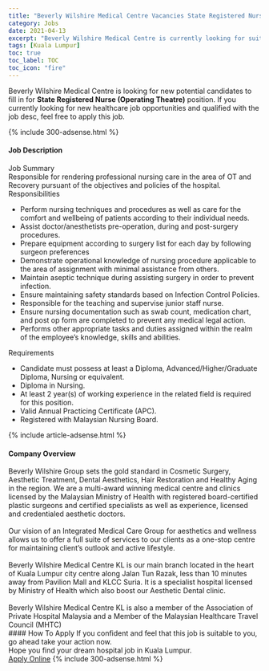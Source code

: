 ```yaml
---
title: "Beverly Wilshire Medical Centre Vacancies State Registered Nurse (Operating Theatre)" 
category: Jobs 
date: 2021-04-13 
excerpt: "Beverly Wilshire Medical Centre is currently looking for suitable person to fill in the State Registered Nurse (Operating Theatre) which positioned at Kuala Lumpur" 
tags: [Kuala Lumpur] 
toc: true 
toc_label: TOC 
toc_icon: "fire" 
--- 
```


<p>Beverly Wilshire Medical Centre is looking for new potential candidates to fill in for <b>State Registered Nurse (Operating Theatre)</b> position. If you currently looking for new healthcare job opportunities and qualified with the job desc, feel free to apply this job.
</p>{% include 300-adsense.html %} 
<div><div><h4>Job Description</h4></div><div><div><span><div><div>Job Summary</div><div>Responsible for rendering professional nursing care in the area of OT and Recovery pursuant of the objectives and policies of the hospital.&#160;</div><div>Responsibilities</div><ul><li>Perform nursing techniques and procedures as well as care for the comfort and wellbeing of patients according to their individual needs.</li><li>Assist doctor/anesthetists pre-operation, during and post-surgery procedures.</li><li>Prepare equipment according to surgery list for each day by following surgeon preferences</li><li>Demonstrate operational knowledge of nursing procedure applicable to the area of assignment with minimal assistance from others.</li><li>Maintain aseptic technique during assisting surgery in order to prevent infection.</li><li>Ensure maintaining safety standards based on Infection Control Policies.</li><li>Responsible for the teaching and supervise junior staff nurse.</li><li>Ensure nursing documentation such as swab count, medication chart, and post op form are completed to prevent any medical legal action.</li><li>Performs other appropriate tasks and duties assigned within the realm of the employee&#8217;s knowledge, skills and abilities.</li></ul><div>Requirements</div><ul><li>Candidate must possess at least a Diploma, Advanced/Higher/Graduate Diploma, Nursing or equivalent.</li><li>Diploma in Nursing.</li><li>At least 2 year(s) of working experience in the related field is required for this position.</li><li>Valid Annual Practicing Certificate (APC).</li><li>Registered with Malaysian Nursing Board.</li></ul></div></span></div></div></div> 
{% include article-adsense.html %} 
<div><div><h4>Company Overview</h4></div><div><div><span><div><div>
	Beverly Wilshire Group sets the gold standard in Cosmetic Surgery, Aesthetic Treatment, Dental Aesthetics, Hair Restoration and Healthy Aging in the region. We are a multi-award winning medical centre and clinics licensed by the Malaysian Ministry of Health with registered board-certified plastic surgeons and certified specialists as well as experience, licensed and credentialed aesthetic doctors.</div>
<div>
<br>
	Our vision of an Integrated Medical Care Group for aesthetics and wellness allows us to offer a full suite of services to our clients as a one-stop centre for maintaining client&#8217;s outlook and active lifestyle.</div>
<div>
<br>
	Beverly Wilshire Medical Centre KL is our main branch located in the heart of Kuala Lumpur city centre along Jalan Tun Razak, less than 10 minutes away from Pavilion Mall and KLCC Suria. It is a specialist hospital licensed by Ministry of Health which also boost our Aesthetic Dental clinic.</div>
<div>
<br>
	Beverly Wilshire Medical Centre KL is also a member of the Association of Private Hospital Malaysia and a Member of the Malaysian Healthcare Travel Council (MHTC)</div></div></span></div></div></div> 
#### How To Apply 
If you confident and feel that this job is suitable to you, go ahead take your action now. <br/> 
Hope you find your dream hospital job in Kuala Lumpur. <br/> 
<a href="https://www.jobstreet.com.my/en/job/state-registered-nurse-operating-theatre-4533170?jobId=jobstreet-my-job-4533170" class="btn btn--warning" target="_blank" rel="nofollow noopenner">Apply Online</a> 
{% include 300-adsense.html %} 